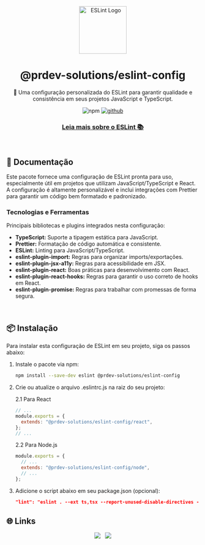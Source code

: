 <p align="center">
  <img src="https://upload.wikimedia.org/wikipedia/commons/e/e3/ESLint_logo.svg" alt="ESLint Logo" width="124" height="124">
</p>

<h1 align="center">@prdev-solutions/eslint-config</h1>

<p align="center"> 🚀 Uma configuração personalizada do ESLint para garantir qualidade e consistência em seus projetos JavaScript e TypeScript.</p>

<p align="center">
  <img alt="npm" src="https://img.shields.io/npm/v/@prdev-solutions/eslint-config?style=for-the-badge"/>
  <a href="https://github.com/LanPRD">
    <img alt='github' src="https://img.shields.io/badge/GitHub-100000?style=for-the-badge&logo=github&logoColor=white"/>
  </a>
</p>

<h3 align="center">
  <a href="https://eslint.org/docs/latest/user-guide/getting-started"> Leia mais sobre o ESLint 📚</a>
</h3>

<br />

<!-- DOCUMENTATION -->

## 📄 Documentação

Este pacote fornece uma configuração de ESLint pronta para uso, especialmente útil em projetos que utilizam JavaScript/TypeScript e React. A configuração é altamente personalizável e inclui integrações com Prettier para garantir um código bem formatado e padronizado.

### Tecnologias e Ferramentas

Principais bibliotecas e plugins integrados nesta configuração:

- **TypeScript:** Suporte a tipagem estática para JavaScript.
- **Prettier:** Formatação de código automática e consistente.
- **ESLint:** Linting para JavaScript/TypeScript.
- **eslint-plugin-import:** Regras para organizar imports/exportações.
- **eslint-plugin-jsx-a11y:** Regras para acessibilidade em JSX.
- **eslint-plugin-react:** Boas práticas para desenvolvimento com React.
- **eslint-plugin-react-hooks:** Regras para garantir o uso correto de hooks em React.
- **eslint-plugin-promise:** Regras para trabalhar com promessas de forma segura.

<br />

<!-- INSTALLATION -->

## 📦 Instalação

Para instalar esta configuração de ESLint em seu projeto, siga os passos abaixo:

1. Instale o pacote via npm:

   ```bash
   npm install --save-dev eslint @prdev-solutions/eslint-config
   ```

2. Crie ou atualize o arquivo .eslintrc.js na raiz do seu projeto:

   2.1 Para React

   ```javascript
   // ...
   module.exports = {
     extends: "@prdev-solutions/eslint-config/react",
   };
   // ...
   ```

   2.2 Para Node.js

   ```javascript
   module.exports = {
     // ...
     extends: "@prdev-solutions/eslint-config/node",
     // ...
   };
   ```

3. Adicione o script abaixo em seu package.json (opcional):

   ```json
   "lint": "eslint . --ext ts,tsx --report-unused-disable-directives --max-warnings 0"
   ```

<!-- CONTACT -->

## 🌐 Links

<p align="center">
  <a href="https://portfolio.prdev.com.br/"><img src="https://img.shields.io/badge/Portfolio-255E63?style=for-the-badge&logo=About.me&logoColor=white" /></a>&nbsp;&nbsp;
  <a href="https://www.linkedin.com/in/lanprd/"><img src="https://img.shields.io/badge/linkedin-%230077B5.svg?&style=for-the-badge&logo=linkedin&logoColor=white" /></a>
</p>
